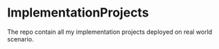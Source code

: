 # ImplementationProjects
The repo contain all my implementation projects deployed on real world scenario.
